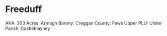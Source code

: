 # Freeduff

AKA: 303
Acres: Armagh
Barony: Creggan
County: Fews Upper
PLU: Ulster
Parish: Castleblayney
